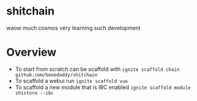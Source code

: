 # shitchain

waow much cosmos very learning such development

# Overview

* To start from scratch can be scaffold with `ignite scaffold chain github.com/bonedaddy/shitchain`
* To scaffold a webui run `ignite scaffold vue`
* To scaffold a new module that is IBC enabled `ignite scaffold module shistore --ibc`